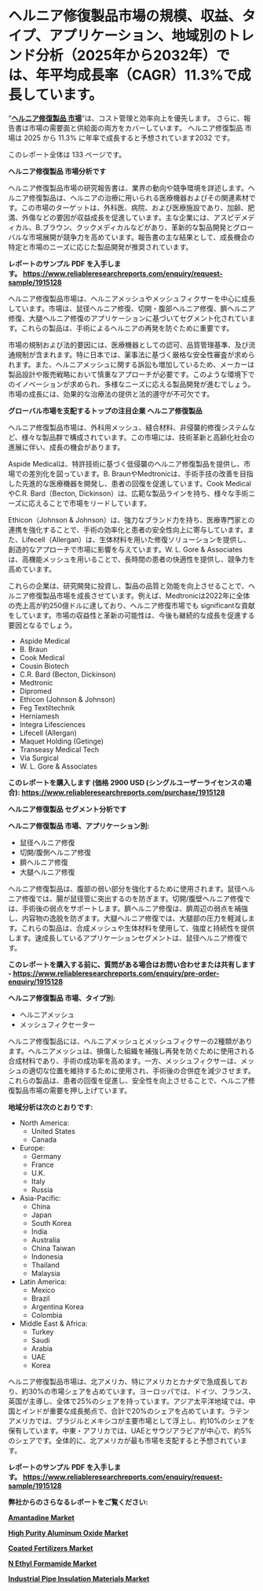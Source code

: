 <p><h1>ヘルニア修復製品市場の規模、収益、タイプ、アプリケーション、地域別のトレンド分析（2025年から2032年）では、年平均成長率（CAGR）11.3%で成長しています。</h1></p><p>&ldquo;<strong><a href="https://www.reliableresearchreports.com/hernia-repair-products-r1915128?utm_campaign=110&utm_medium=9&utm_source=Github&utm_content=ia&utm_term=18032025&utm_id=hernia-repair-products">ヘルニア修復製品 市場</a></strong>&rdquo;は、コスト管理と効率向上を優先します。 さらに、報告書は市場の需要面と供給面の両方をカバーしています。 ヘルニア修復製品 市場は 2025 から 11.3% に年率で成長すると予想されています2032 です。</p>
<p>このレポート全体は 133 ページです。</p>
<p><strong>ヘルニア修復製品 市場分析です</strong></p>
<p><p>ヘルニア修復製品市場の研究報告書は、業界の動向や競争環境を詳述します。ヘルニア修復製品は、ヘルニアの治療に用いられる医療機器およびその関連素材です。この市場のターゲットは、外科医、病院、および医療施設であり、加齢、肥満、外傷などの要因が収益成長を促進しています。主な企業には、アスピデメディカル、B.ブラウン、クックメディカルなどがあり、革新的な製品開発とグローバルな市場展開が競争力を高めています。報告書の主な結果として、成長機会の特定と市場のニーズに応じた製品開発が推奨されています。</p></p>
<p><strong>レポートのサンプル PDF を入手します。&nbsp;<a href="https://www.reliableresearchreports.com/enquiry/request-sample/1915128?utm_campaign=110&utm_medium=9&utm_source=Github&utm_content=ia&utm_term=18032025&utm_id=hernia-repair-products">https://www.reliableresearchreports.com/enquiry/request-sample/1915128</a></strong></p>
<p><p>ヘルニア修復製品市場は、ヘルニアメッシュやメッシュフィクサーを中心に成長しています。市場は、鼠径ヘルニア修復、切開・腹部ヘルニア修復、臍ヘルニア修復、大腿ヘルニア修復のアプリケーションに基づいてセグメント化されています。これらの製品は、手術によるヘルニアの再発を防ぐために重要です。</p><p>市場の規制および法的要因には、医療機器としての認可、品質管理基準、及び流通規制が含まれます。特に日本では、薬事法に基づく厳格な安全性審査が求められます。また、ヘルニアメッシュに関する訴訟も増加しているため、メーカーは製品設計や販売戦略において慎重なアプローチが必要です。このような環境下でのイノベーションが求められ、多様なニーズに応える製品開発が進むでしょう。市場の成長には、効果的な治療法の提供と法的遵守が不可欠です。</p></p>
<p><strong>グローバル市場を支配するトップの注目企業 ヘルニア修復製品</strong></p>
<p><p>ヘルニア修復製品市場は、外科用メッシュ、縫合材料、非侵襲的修復システムなど、様々な製品群で構成されています。この市場には、技術革新と高齢化社会の進展に伴い、成長の機会があります。</p><p>Aspide Medicalは、特許技術に基づく低侵襲のヘルニア修復製品を提供し、市場での差別化を図っています。B. BraunやMedtronicは、手術手技の改善を目指した先進的な医療機器を開発し、患者の回復を促進しています。Cook MedicalやC.R. Bard（Becton, Dickinson）は、広範な製品ラインを持ち、様々な手術ニーズに応えることで市場をリードしています。</p><p>Ethicon（Johnson & Johnson）は、強力なブランド力を持ち、医療専門家との連携を強化することで、手術の効率化と患者の安全性向上に寄与しています。また、Lifecell（Allergan）は、生体材料を用いた修復ソリューションを提供し、創造的なアプローチで市場に影響を与えています。W. L. Gore & Associatesは、高機能メッシュを用いることで、長時間の患者の快適性を提供し、競争力を高めています。</p><p>これらの企業は、研究開発に投資し、製品の品質と効能を向上させることで、ヘルニア修復製品市場を成長させています。例えば、Medtronicは2022年に全体の売上高が約250億ドルに達しており、ヘルニア修復市場でも significantな貢献をしています。市場の収益性と革新の可能性は、今後も継続的な成長を促進する要因となるでしょう。</p></p>
<p><ul><li>Aspide Medical</li><li>B. Braun</li><li>Cook Medical</li><li>Cousin Biotech</li><li>C.R. Bard (Becton, Dickinson)</li><li>Medtronic</li><li>Dipromed</li><li>Ethicon (Johnson & Johnson)</li><li>Feg Textiltechnik</li><li>Herniamesh</li><li>Integra Lifesciences</li><li>Lifecell (Allergan)</li><li>Maquet Holding (Getinge)</li><li>Transeasy Medical Tech</li><li>Via Surgical</li><li>W. L. Gore & Associates</li></ul></p>
<p><strong>このレポートを購入します (価格 2900 USD (シングルユーザーライセンスの場合):&nbsp;<a href="https://www.reliableresearchreports.com/purchase/1915128?utm_campaign=110&utm_medium=9&utm_source=Github&utm_content=ia&utm_term=18032025&utm_id=hernia-repair-products">https://www.reliableresearchreports.com/purchase/1915128</a></strong></p>
<p><strong>ヘルニア修復製品 セグメント分析です</strong></p>
<p><strong>ヘルニア修復製品 市場、アプリケーション別:</strong></p>
<p><ul><li>鼠径ヘルニア修復</li><li>切開/腹側ヘルニア修復</li><li>臍ヘルニア修復</li><li>大腿ヘルニア修復</li></ul></p>
<p><p>ヘルニア修復製品は、腹部の弱い部分を強化するために使用されます。鼠径ヘルニア修復では、腸が鼠径管に突出するのを防ぎます。切開/腹壁ヘルニア修復では、手術後の弱点をサポートします。臍ヘルニア修復は、臍周辺の弱点を補強し、内容物の逸脱を防ぎます。大腿ヘルニア修復では、大腿部の圧力を軽減します。これらの製品は、合成メッシュや生体材料を使用して、強度と持続性を提供します。速成長しているアプリケーションセグメントは、鼠径ヘルニア修復です。</p></p>
<p><strong>このレポートを購入する前に、質問がある場合はお問い合わせまたは共有します - <a href="https://www.reliableresearchreports.com/enquiry/pre-order-enquiry/1915128?utm_campaign=110&utm_medium=9&utm_source=Github&utm_content=ia&utm_term=18032025&utm_id=hernia-repair-products">https://www.reliableresearchreports.com/enquiry/pre-order-enquiry/1915128</a></strong></p>
<p><strong>ヘルニア修復製品 市場、タイプ別:</strong></p>
<p><ul><li>ヘルニアメッシュ</li><li>メッシュフィクセーター</li></ul></p>
<p><p>ヘルニア修復製品には、ヘルニアメッシュとメッシュフィクサーの2種類があります。ヘルニアメッシュは、損傷した組織を補強し再発を防ぐために使用される合成材料であり、手術の成功率を高めます。一方、メッシュフィクサーは、メッシュの適切な位置を維持するために使用され、手術後の合併症を減少させます。これらの製品は、患者の回復を促進し、安全性を向上させることで、ヘルニア修復製品市場の需要を押し上げています。</p></p>
<p><strong>地域分析は次のとおりです:</strong></p>
<p><ul>
    <li>
        North America:
        <ul>
            <li>United States</li>
            <li>Canada</li>
        </ul>
    </li>
    <li>
        Europe:
        <ul>
            <li>Germany</li>
            <li>France</li>
            <li>U.K.</li>
            <li>Italy</li>
            <li>Russia</li>
        </ul>
    </li>
    <li>
        Asia-Pacific:
        <ul>
            <li>China</li>
            <li>Japan</li>
            <li>South Korea</li>
            <li>India</li>
            <li>Australia</li>
            <li>China Taiwan</li>
            <li>Indonesia</li>
            <li>Thailand</li>
            <li>Malaysia</li>
        </ul>
    </li>
    <li>
        Latin America:
        <ul>
            <li>Mexico</li>
            <li>Brazil</li>
            <li>Argentina Korea</li>
            <li>Colombia</li>
        </ul>
    </li>
    <li>
        Middle East & Africa:
        <ul>
            <li>Turkey</li>
            <li>Saudi</li>
            <li>Arabia</li>
            <li>UAE</li>
            <li>Korea</li>
        </ul>
    </li>
    </ul></p>
<p><p>ヘルニア修復製品市場は、北アメリカ、特にアメリカとカナダで急成長しており、約30%の市場シェアを占めています。ヨーロッパでは、ドイツ、フランス、英国が主導し、全体で25%のシェアを持っています。アジア太平洋地域では、中国とインドが重要な成長拠点で、合計で20%のシェアを占めています。ラテンアメリカでは、ブラジルとメキシコが主要市場として浮上し、約10%のシェアを保有しています。中東・アフリカでは、UAEとサウジアラビアが中心で、約5%のシェアです。全体的に、北アメリカが最も市場を支配すると予想されています。</p></p>
<p><strong>レポートのサンプル PDF を入手します。&nbsp;<a href="https://www.reliableresearchreports.com/enquiry/request-sample/1915128?utm_campaign=110&utm_medium=9&utm_source=Github&utm_content=ia&utm_term=18032025&utm_id=hernia-repair-products">https://www.reliableresearchreports.com/enquiry/request-sample/1915128</a></strong></p>
<p><strong></strong></p>
<p><strong></strong></p>
<p><strong></strong></p>
<p><strong></strong></p>
<p><strong>弊社からのさらなるレポートをご覧ください:</strong></p>
<p><strong><p><a href="https://github.com/lalkobrinarb/Market-Research-Report-List-1/blob/main/amantadine-market.md?utm_campaign=110&utm_medium=9&utm_source=Github&utm_content=ia&utm_term=18032025&utm_id=hernia-repair-products">Amantadine Market</a></p><p><a href="https://github.com/naulasulakr0/Market-Research-Report-List-1/blob/main/high-purity-aluminum-oxide-market.md?utm_campaign=110&utm_medium=9&utm_source=Github&utm_content=ia&utm_term=18032025&utm_id=hernia-repair-products">High Purity Aluminum Oxide Market</a></p><p><a href="https://github.com/kimanyuzuga/Market-Research-Report-List-1/blob/main/coated-fertilizers-market.md?utm_campaign=110&utm_medium=9&utm_source=Github&utm_content=ia&utm_term=18032025&utm_id=hernia-repair-products">Coated Fertilizers Market</a></p><p><a href="https://github.com/giardafshaxb/Market-Research-Report-List-1/blob/main/n-ethyl-formamide-market.md?utm_campaign=110&utm_medium=9&utm_source=Github&utm_content=ia&utm_term=18032025&utm_id=hernia-repair-products">N Ethyl Formamide Market</a></p><p><a href="https://github.com/ludongfomban/Market-Research-Report-List-1/blob/main/industrial-pipe-insulation-materials-market.md?utm_campaign=110&utm_medium=9&utm_source=Github&utm_content=ia&utm_term=18032025&utm_id=hernia-repair-products">Industrial Pipe Insulation Materials Market</a></p></strong></p>